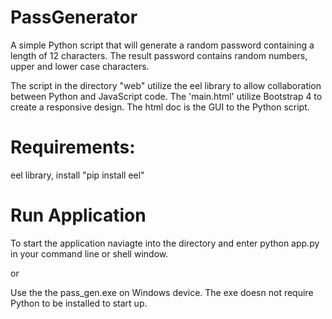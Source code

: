 # PassGenerator
A simple Python script that will generate a random password containing a length of 12 characters. The result password contains random numbers, upper and lower case characters.

The script in the directory "web" utilize the eel library to allow collaboration between Python and JavaScript code.
The 'main.html' utilize Bootstrap 4 to create a responsive design. The html doc is the GUI to the Python script.

# Requirements:
eel library, install "pip install eel"

# Run Application
To start the application naviagte into the directory and enter python app.py in your command line or shell window.

or

Use the the pass_gen.exe on Windows device. The exe doesn not require Python to be installed to start up.
